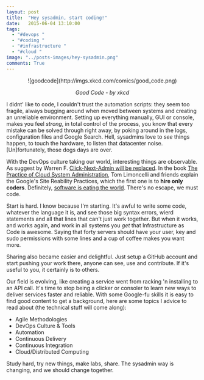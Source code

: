 ```yaml
---
layout: post
title:  "Hey sysadmin, start coding!"
date:   2015-06-04 13:10:00
tags:
  - "#devops "
  - "#coding "
  - "#infrastructure "
  - "#cloud "
image: "../posts-images/hey-sysadmin.png"
comments: True
---
```


<center>
![goodcode](http://imgs.xkcd.com/comics/good_code.png)

*Good Code - by xkcd*
</center>

I didnt' like to code, I couldn't trust the automation scripts: they seem too fragile, always bugging around when moved between systems and creating an unreliable environment. Setting up everything manually, GUI or console, makes you feel *strong*, in total control of the process, you know that every mistake can be solved through right away, by poking around in the logs, configuration files and Google Search. Hell, sysadmins love to *see* things happen, to touch the hardware, to listen that datacenter noise. [Un]fortunately, those dogs days are over.

With the DevOps culture taking our world, interesting things are observable. As suggest by Warren F. [Click-Next-Admin will be replaced](http://ramblingcookiemonster.github.io/Dealing-With-The-Click-Next-Admin/). In the book [The Practice of Cloud System Administration](http://the-cloud-book.com/), Tom Limoncelli and friends explain the Google's Site Reability Practices, which the first one is to **hire only coders**. Definitely, [software is eating the world](https://www.google.com.br/search?q=software+is+eating+the+world). There's no escape, we must code.

Start is hard. I know because I'm starting. It's awful to write some code, whatever the language it is, and see those big syntax errors, wierd statements and all that lines that can't just work together. But when it works, and works again, and work in all systems you *get* that Infrastructure as Code is awesome. Saying that forty servers should have your user, key and sudo permissions with some lines and a cup of coffee makes you want more.

Sharing also became easier and delightful. Just setup a GitHub account and start pushing your work there, anyone can see, use and contribute. If it's useful to you, it certainly is to others. 

Our field is evolving, like creating a service went from racking 'n installing to an API call. It's time to stop being a clicker or consoler to learn new ways to deliver services faster and reliable. With some Google-fu skills it is easy to find good content to get a background, here are some topics I advice to read about (the technical stuff will come along):

  * Agile Methodologies
  * DevOps Culture & Tools
  * Automation
  * Continuous Delivery
  * Continuous Integration
  * Cloud/Distributed Computing

Study hard, try new things, make labs, share. The sysadmin way is changing, and we should change together.

